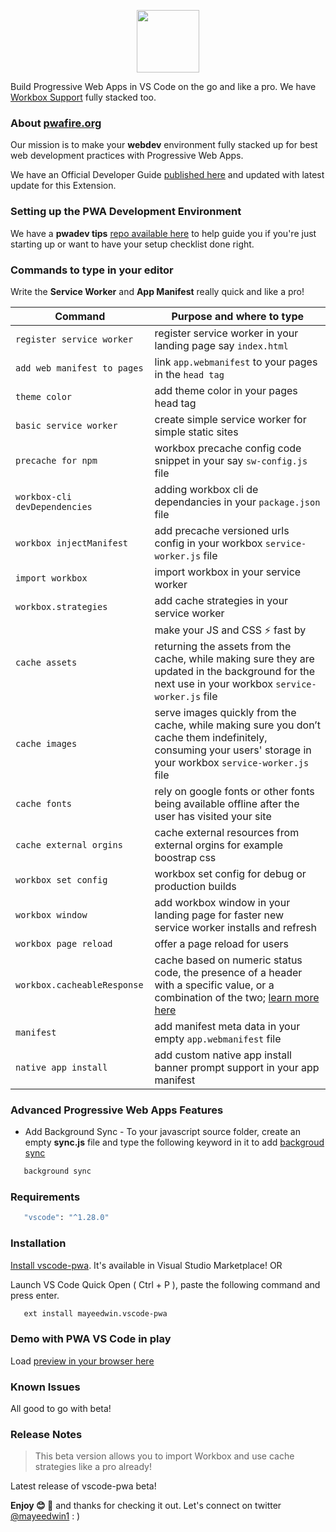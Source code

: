 <p align="center"><img src="https://cdn.glitch.com/9d392eb2-e56d-4c4b-9cac-ad56f7192984%2Fvscodepwa.png?v=1579375982686" height="100"/></p>

Build Progressive Web Apps in VS Code on the go and like a pro. We have [Workbox Support](https://developers.google.com/web/tools/workbox/) fully stacked too.

### About [pwafire.org](https://pwafire.org)

Our mission is to make your **webdev** environment fully stacked up for best web development practices with Progressive Web Apps.

We have an Official Developer Guide [published here](https://pwafire.org/developer/docs/how-to-use-vscode-pwa-in-vscode/) and updated with latest update for this Extension.

### Setting up the PWA Development Environment

We have a **pwadev tips** [repo available here](https://github.com/mayeedwin/pwadev-tips) to help guide you if you're just starting up or want to have your setup checklist done right.

### Commands to type in your editor

Write the **Service Worker** and **App Manifest** really quick and like a pro!

| Command                       | Purpose and where to type                                                                                                                                                                                              |
| ----------------------------- | ---------------------------------------------------------------------------------------------------------------------------------------------------------------------------------------------------------------------- |
| `register service worker`     | register service worker in your landing page say `index.html`                                                                                                                                                          |
| `add web manifest to pages`   | link `app.webmanifest` to your pages in the `head tag`                                                                                                                                                                 |
| `theme color`                 | add theme color in your pages head tag                                                                                                                                                                                 |
| `basic service worker`        | create simple service worker for simple static sites                                                                                                                                                                   |
| `precache for npm`            | workbox precache config code snippet in your say `sw-config.js` file                                                                                                                                                   |
| `workbox-cli devDependencies` | adding workbox cli de dependancies in your `package.json` file                                                                                                                                                         |
| `workbox injectManifest`      | add precache versioned urls config in your workbox `service-worker.js` file                                                                                                                                            |
| `import workbox`              | import workbox in your service worker                                                                                                                                                                                  |
| `workbox.strategies`          | add cache strategies in your service worker                                                                                                                                                                            |
| `cache assets`                | make your JS and CSS ⚡ fast by returning the assets from the cache, while making sure they are updated in the background for the next use in your workbox `service-worker.js` file                                    |
| `cache images`                | serve images quickly from the cache, while making sure you don’t cache them indefinitely, consuming your users' storage in your workbox `service-worker.js` file                                                       |
| `cache fonts`                 | rely on google fonts or other fonts being available offline after the user has visited your site                                                                                                                       |
| `cache external orgins`       | cache external resources from external orgins for example boostrap css                                                                                                                                                 |
| `workbox set config`          | workbox set config for debug or production builds                                                                                                                                                                      |
| `workbox window`              | add workbox window in your landing page for faster new service worker installs and refresh                                                                                                                             |
| `workbox page reload`         | offer a page reload for users                                                                                                                                                                                          |
| `workbox.cacheableResponse`   | cache based on numeric status code, the presence of a header with a specific value, or a combination of the two; [learn more here](https://developers.google.com/web/tools/workbox/modules/workbox-cacheable-response) |
| `manifest`                    | add manifest meta data in your empty `app.webmanifest` file                                                                                                                                                            |
| `native app install`          | add custom native app install banner prompt support in your app manifest                                                                                                                                               |

### Advanced Progressive Web Apps Features

- Add Background Sync - To your javascript source folder, create an empty **sync.js** file and type the following
  keyword in it to add [backgroud sync](https://pwafire.org/developer/docs/background-sync/)

```javascript
   background sync
```

### Requirements

```bash
   "vscode": "^1.28.0"
```

### Installation

[Install vscode-pwa](https://marketplace.visualstudio.com/items?itemName=mayeedwin.vscode-pwa). It's available in Visual Studio Marketplace! OR

Launch VS Code Quick Open ( Ctrl + P ), paste the following command and press enter.

```sh
   ext install mayeedwin.vscode-pwa
```

### Demo with PWA VS Code in play

Load [preview in your browser here](.github/images/vscode-pwa-vid.gif)

### Known Issues

All good to go with beta!

### Release Notes

> This beta version allows you to import Workbox and use cache strategies like a pro already! 

Latest release of vscode-pwa beta!

**Enjoy 😊 🐥** and thanks for checking it out. Let's connect on twitter [@mayeedwin1](https://twitter.com/mayeedwin1) : )
